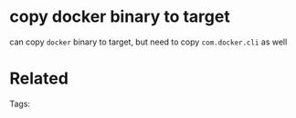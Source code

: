 # copy docker binary to target
can copy `docker` binary to target, but need to copy `com.docker.cli` as well

# Related


Tags:

    

